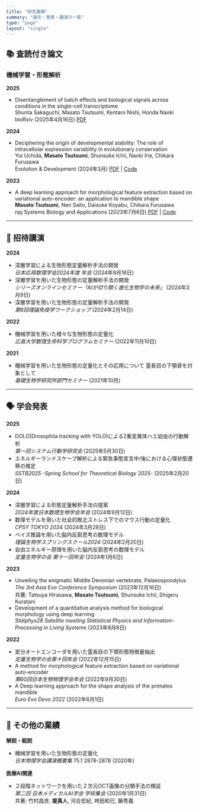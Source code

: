 ```yaml
---
title: "研究業績"
summary: "論文・発表・講演の一覧"
type: "page"
layout: "single"
---
```


<div class="publications-container">

## 📚 査読付き論文

### 機械学習・形態解析

<div class="publication-list">

**2025**
- Disentanglement of batch effects and biological signals across conditions in the single-cell transcriptome  
  Shunta Sakaguchi, Masato Tsutsumi, Kentaro Nishi, Honda Naoki  
  bioRxiv (2025年4月16日) [PDF](https://www.biorxiv.org/content/biorxiv/early/2025/04/16/2025.04.10.648296.full.pdf)

**2024**
- Deciphering the origin of developmental stability: The role of intracellular expression variability in evolutionary conservation  
  Yui Uchida, **Masato Tsutsumi**, Shunsuke Ichii, Naoki Irie, Chikara Furusawa  
  Evolution & Development (2024年3月) [PDF](https://onlinelibrary.wiley.com/doi/pdf/10.1111/ede.12473) | [Code](https://github.com/masa10223/symmetry_analysis)

**2023**
- A deep learning approach for morphological feature extraction based on variational auto-encoder: an application to mandible shape  
  **Masato Tsutsumi**, Nen Saito, Daisuke Koyabu, Chikara Furusawa  
  npj Systems Biology and Applications (2023年7月6日) [PDF](https://doi.org/10.1038/s41540-023-00293-6) | [Code](https://github.com/masa10223)



</div>

---

## 🎤 招待講演

<div class="talk-list">

**2024**
- 深層学習による生物形態定量解析手法の開発  
  *日本応用数理学会2024年度 年会* (2024年9月16日)
- 深層学習を用いた生物形態の定量解析手法の開発  
  *シリーズオンラインセミナー「AIが切り開く進化生物学の未来」* (2024年3月9日)
- 深層学習を用いた生物形態の定量解析手法の開発  
  *第8回理論免疫学ワークショップ* (2024年2月14日)

**2022**
- 機械学習を用いた様々な生物形態の定量化  
  *広島大学数理生命科学プログラムセミナー* (2022年11月10日)

**2021**
- 機械学習を用いた生物形態の定量化とその応用について 霊長目の下顎骨を対象として  
  *基礎生物学研究所部門セミナー* (2021年10月)

</div>

---

## 🗣️ 学会発表

<div class="presentation-list">

**2025**
- DOLO(Drosophila tracking with YOLO)による2重変異体ハエ幼虫の行動解析  
  *第一回システム行動学研究会* (2025年5月30日)
- エネルギーランドスケープ解析による緊急事態宣言中/後における心理状態遷移の推定  
  *SSTB2025 -Spring School for Theoretical Biology 2025-* (2025年2月20日)

**2024**
- 深層学習による形態定量解析手法の提案  
  *2024年度日本数理生物学会年会* (2024年9月12日)
- 数理モデルを用いた社会的敗北ストレス下でのマウス行動の定量化  
  *CPSY TOKYO 2024* (2024年3月28日)
- ベイズ推論を用いた脳内反芻思考の数理モデル  
  *理論生物学スプリングスクール2024* (2024年2月20日)
- 自由エネルギー原理を用いた脳内反芻思考の数理モデル  
  *定量生物学の会 第十一回年会* (2024年1月6日)

**2023**
- Unveiling the enigmatic Middle Devonian vertebrate, Palaeospondylus  
  *The 3rd Asia Evo Conference Symposium* (2023年12月16日)  
  共著: Tatsuya Hirasawa, **Masato Tsutsumi**, Shunsuke Ichii, Shigeru Kuratani
- Development of a quantitative analysis method for biological morphology using deep learning  
  *Statphys28 Satellite meeting Statistical Physics and Information-Processing in Living Systems* (2023年8月8日)

**2022**
- 変分オートエンコーダを用いた霊長目の下顎形態特徴量抽出  
  *定量生物学の会第十回年会* (2022年12月15日)
- A method for morphological feature extraction based on variational auto-encoder  
  *第60回日本生物物理学会年会* (2022年9月30日)
- A Deep learning approach for the shape analysis of the primates mandible  
  *Euro Evo Devo 2022* (2022年6月1日)

</div>

---

## 📝 その他の業績

<div class="misc-list">

**解説・総説**
- 機械学習を用いた生物形態の定量化  
  *日本物理学会講演概要集* 75.1 2878-2878 (2020年)

**医療AI関連**
- ２段階ネットワークを用いた２次元OCT画像の分類手法の検証  
  *第二回 日本メディカルAI学会 学術集会* (2020年1月31日)  
  共著: 竹村昌彦, **堤真人**, 河合宏紀, 袴田和巳, 藤秀義

</div>

</div>